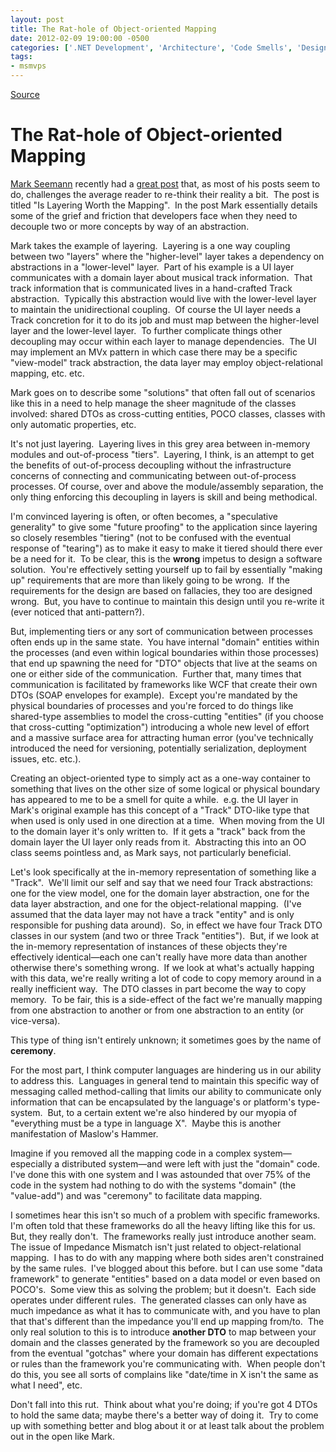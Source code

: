 ```yaml
---
layout: post
title: The Rat-hole of Object-oriented Mapping
date: 2012-02-09 19:00:00 -0500
categories: ['.NET Development', 'Architecture', 'Code Smells', 'Design/Coding Guidance', 'Patterns', 'Pontification', 'Software Development', 'Software Development Guidance']
tags:
- msmvps
---
```

[Source](http://blogs.msmvps.com/peterritchie/2012/02/10/the-rat-hole-of-object-oriented-mapping/ "Permalink to The Rat-hole of Object-oriented Mapping")

# The Rat-hole of Object-oriented Mapping

[Mark Seemann][1] recently had a [great post][2] that, as most of his posts seem to do, challenges the average reader to re-think their reality a bit.  The post is titled "Is Layering Worth the Mapping".  In the post Mark essentially details some of the grief and friction that developers face when they need to decouple two or more concepts by way of an abstraction.

Mark takes the example of layering.  Layering is a one way coupling between two "layers" where the "higher-level" layer takes a dependency on abstractions in a "lower-level" layer.  Part of his example is a UI layer communicates with a domain layer about musical track information.  That track information that is communicated lives in a hand-crafted Track abstraction.  Typically this abstraction would live with the lower-level layer to maintain the unidirectional coupling.  Of course the UI layer needs a Track concretion for it to do its job and must map between the higher-level layer and the lower-level layer.  To further complicate things other decoupling may occur within each layer to manage dependencies.  The UI may implement an MVx pattern in which case there may be a specific "view-model" track abstraction, the data layer may employ object-relational mapping, etc. etc.

Mark goes on to describe some "solutions" that often fall out of scenarios like this in a need to help manage the sheer magnitude of the classes involved: shared DTOs as cross-cutting entities, POCO classes, classes with only automatic properties, etc.

It's not just layering.  Layering lives in this grey area between in-memory modules and out-of-process "tiers".  Layering, I think, is an attempt to get the benefits of out-of-process decoupling without the infrastructure concerns of connecting and communicating between out-of-process processes. Of course, over and above the module/assembly separation, the only thing enforcing this decoupling in layers is skill and being methodical.

I'm convinced layering is often, or often becomes, a "speculative generality" to give some "future proofing" to the application since layering so closely resembles "tiering" (not to be confused with the eventual response of "tearing") as to make it easy to make it tiered should there ever be a need for it.  To be clear, this is the **wrong** impetus to design a software solution.  You're effectively setting yourself up to fail by essentially "making up" requirements that are more than likely going to be wrong.  If the requirements for the design are based on fallacies, they too are designed wrong.  But, you have to continue to maintain this design until you re-write it (ever noticed that anti-pattern?).

But, implementing tiers or any sort of communication between processes often ends up in the same state.  You have internal "domain" entities within the processes (and even within logical boundaries within those processes) that end up spawning the need for "DTO" objects that live at the seams on one or either side of the communication.  Further that, many times that communication is facilitated by frameworks like WCF that create their own DTOs (SOAP envelopes for example).  Except you're mandated by the physical boundaries of processes and you're forced to do things like shared-type assemblies to model the cross-cutting "entities" (if you choose that cross-cutting "optimization") introducing a whole new level of effort and a massive surface area for attracting human error (you've technically introduced the need for versioning, potentially serialization, deployment issues, etc. etc.).

Creating an object-oriented type to simply act as a one-way container to something that lives on the other size of some logical or physical boundary has appeared to me to be a smell for quite a while.  e.g. the UI layer in Mark's original example has this concept of a "Track" DTO-like type that when used is only used in one direction at a time.  When moving from the UI to the domain layer it's only written to.  If it gets a "track" back from the domain layer the UI layer only reads from it.  Abstracting this into an OO class seems pointless and, as Mark says, not particularly beneficial.

Let's look specifically at the in-memory representation of something like a "Track".  We'll limit our self and say that we need four Track abstractions: one for the view model, one for the domain layer abstraction, one for the data layer abstraction, and one for the object-relational mapping.  (I've assumed that the data layer may not have a track "entity" and is only responsible for pushing data around).  So, in effect we have four Track DTO classes in our system (and two or three Track "entities").  But, if we look at the in-memory representation of instances of these objects they're effectively identical—each one can't really have more data than another otherwise there's something wrong.  If we look at what's actually happing with this data, we're really writing a lot of code to copy memory around in a really inefficient way.  The DTO classes in part become the way to copy memory.  To be fair, this is a side-effect of the fact we're manually mapping from one abstraction to another or from one abstraction to an entity (or vice-versa).

This type of thing isn't entirely unknown; it sometimes goes by the name of **ceremony**.

For the most part, I think computer languages are hindering us in our ability to address this.  Languages in general tend to maintain this specific way of messaging called method-calling that limits our ability to communicate only information that can be encapsulated by the language's or platform's type-system.  But, to a certain extent we're also hindered by our myopia of "everything must be a type in language X".  Maybe this is another manifestation of Maslow's Hammer.

Imagine if you removed all the mapping code in a complex system—especially a distributed system—and were left with just the "domain" code.  I've done this with one system and I was astounded that over 75% of the code in the system had nothing to do with the systems "domain" (the "value-add") and was "ceremony" to facilitate data mapping.

I sometimes hear this isn't so much of a problem with specific frameworks.  I'm often told that these frameworks do all the heavy lifting like this for us.  But, they really don't.  The frameworks really just introduce another seam.  The issue of Impedance Mismatch isn't just related to object-relational mapping.  I has to do with any mapping where both sides aren't constrained by the same rules.  I've blogged about this before. but I can use some "data framework" to generate "entities" based on a data model or even based on POCO's.  Some view this as solving the problem; but it doesn't.  Each side operates under different rules.  The generated classes can only have as much impedance as what it has to communicate with, and you have to plan that that's different than the impedance you'll end up mapping from/to.  The only real solution to this is to introduce **another DTO** to map between your domain and the classes generated by the framework so you are decoupled from the eventual "gotchas" where your domain has different expectations or rules than the framework you're communicating with.  When people don't do this, you see all sorts of complains like "date/time in X isn't the same as what I need", etc.

Don't fall into this rut.  Think about what you're doing; if you're got 4 DTOs to hold the same data; maybe there's a better way of doing it.  Try to come up with something better and blog about it or at least talk about the problem out in the open like Mark.

[1]: http://bit.ly/waD5m6
[2]: http://bit.ly/xHRYMz

